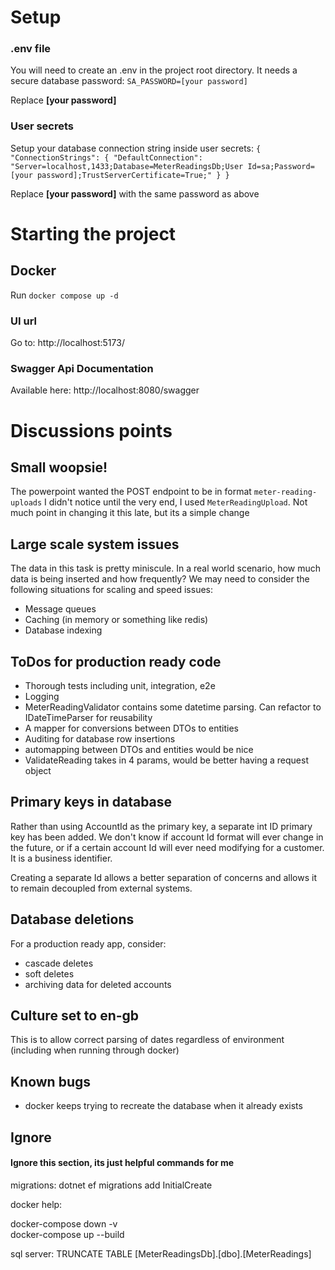 # Setup
### .env file
You will need to create an .env in the project root directory. It needs a secure database password:
`SA_PASSWORD=[your password]`

Replace **[your password]**

### User secrets
Setup your database connection string inside user secrets:
`{
    "ConnectionStrings": {
        "DefaultConnection": "Server=localhost,1433;Database=MeterReadingsDb;User Id=sa;Password=[your password];TrustServerCertificate=True;"
    }
}`

Replace **[your password]** with the same password as above


# Starting the project
## Docker
Run `docker compose up -d`

### UI url
Go to: http://localhost:5173/

### Swagger Api Documentation

Available here:
http://localhost:8080/swagger



# Discussions points

## Small woopsie!
The powerpoint wanted the POST endpoint to be in format `meter-reading-uploads`
I didn't notice until the very end, I used `MeterReadingUpload`. Not much point in changing it this late, but its a simple change

## Large scale system issues
The data in this task is pretty miniscule. In a real world scenario, how much data is being inserted and how frequently?
We may need to consider the following situations for scaling and speed issues:
- Message queues
- Caching (in memory or something like redis)
- Database indexing

## ToDos for production ready code
- Thorough tests including unit, integration, e2e
- Logging
- MeterReadingValidator contains some datetime parsing. Can refactor to IDateTimeParser for reusability
- A mapper for conversions between DTOs to entities
- Auditing for database row insertions
- automapping between DTOs and entities would be nice
- ValidateReading takes in 4 params, would be better having a request object

## Primary keys in database
Rather than using AccountId as the primary key, a separate int ID primary key has been added.
We don't know if account Id format will ever change in the future, or if a certain account Id will ever need modifying for a customer. It is a business identifier.

Creating a separate Id allows a better separation of concerns and allows it to remain decoupled from external systems.

## Database deletions
For a production ready app, consider: 
- cascade deletes
- soft deletes
- archiving data for deleted accounts

## Culture set to en-gb
This is to allow correct parsing of dates regardless of environment (including when running through docker)

## Known bugs
- docker keeps trying to recreate the database when it already exists 


## Ignore
#### Ignore this section, its just helpful commands for me
migrations:
dotnet ef migrations add InitialCreate

docker help:

docker-compose down -v  
docker-compose up --build

sql server:
TRUNCATE TABLE [MeterReadingsDb].[dbo].[MeterReadings]

